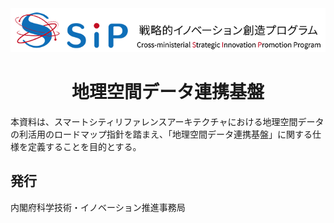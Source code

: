 <div align="center"><img src="img/sip-logo.png" alt="戦略的イノベーション創造プログラム" /></div>

<h1 align="center">地理空間データ連携基盤</h1>

本資料は、スマートシティリファレンスアーキテクチャにおける地理空間データの利活用のロードマップ指針を踏まえ、「地理空間データ連携基盤」に関する仕様を定義することを目的とする。

## 発行

内閣府科学技術・イノベーション推進事務局